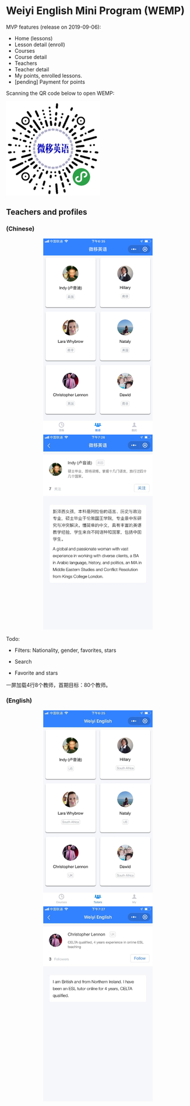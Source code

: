 # Weiyi English Mini Program (WEMP)


MVP features (release on 2019-09-06):

- Home (lessons)
- Lesson detail (enroll)
- Courses
- Course detail
- Teachers
- Teacher detail
- My points, enrolled lessons.
- [pending] Payment for points


Scanning the QR code below to open WEMP:

  <img src="images/wemp-qr.jpg" width="258">


## Teachers and profiles

### (Chinese)

<p align="center">
  <img src="images/teachers-cn.jpeg" width="300">
  <img src="images/profile-cn.jpeg" width="300">
</p>

Todo:

- Filters: Nationality, gender, favorites, stars

- Search

- Favorite and stars

一屏加载4行8个教师，首期目标：80个教师。




### (English)

<p align="center">
  <img src="images/teachers-en.jpeg" width="300">
  <img src="images/profile-en.jpeg" width="300">
</p>




